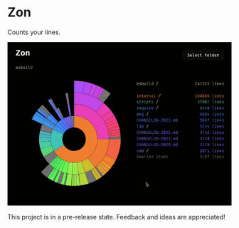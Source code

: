 # Zon

Counts your lines.

![Zon demo](./docs/assets/demo-0.0.0.gif)

This project is in a pre-release state. Feedback and ideas are appreciated!
